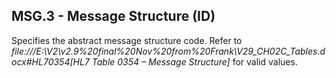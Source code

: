 ## MSG.3 - Message Structure (ID)

Specifies the abstract message structure code. Refer to _file:///E:\V2\v2.9%20final%20Nov%20from%20Frank\V29_CH02C_Tables.docx#HL70354[HL7 Table 0354 – Message Structure]_ for valid values.
